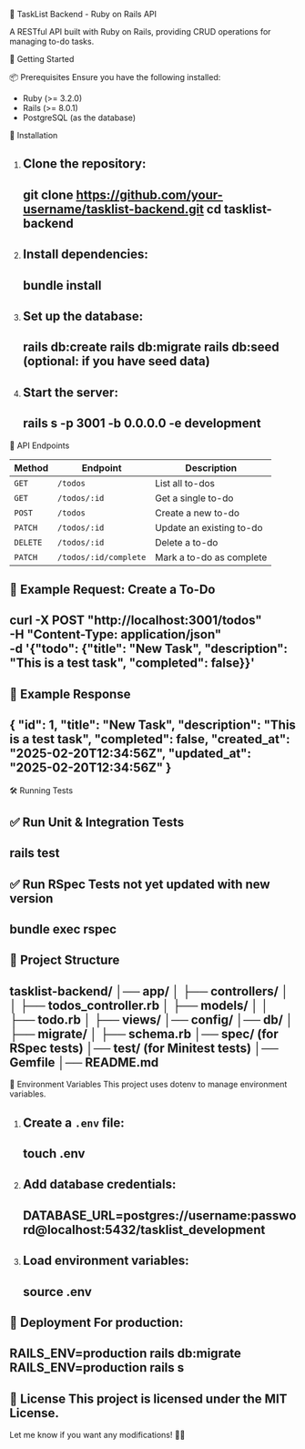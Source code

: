  📌 TaskList Backend - Ruby on Rails API

A RESTful API built with Ruby on Rails, providing CRUD operations for managing to-do tasks.

 🚀 Getting Started

 📦 Prerequisites
Ensure you have the following installed:
- Ruby (>= 3.2.0)
- Rails (>= 8.0.1)
- PostgreSQL (as the database)

 🔧 Installation
1. Clone the repository:
   ------------------------
   git clone https://github.com/your-username/tasklist-backend.git
   cd tasklist-backend
   ------------------------

2. Install dependencies:
   ------------------------
   bundle install
   ------------------------

3. Set up the database:
   ------------------------
   rails db:create
   rails db:migrate
   rails db:seed   (optional: if you have seed data)
   ------------------------

4. Start the server:
   ------------------------
   rails s -p 3001 -b 0.0.0.0 -e development
   ------------------------

 📌 API Endpoints

| Method | Endpoint              | Description                |
|--------|----------------------|----------------------------|
| `GET`  | `/todos`             | List all to-dos            |
| `GET`  | `/todos/:id`         | Get a single to-do         |
| `POST` | `/todos`             | Create a new to-do         |
| `PATCH` | `/todos/:id`        | Update an existing to-do   |
| `DELETE` | `/todos/:id`       | Delete a to-do             |
| `PATCH` | `/todos/:id/complete` | Mark a to-do as complete |

 📌 Example Request: Create a To-Do
------------------------
curl -X POST "http://localhost:3001/todos" \
     -H "Content-Type: application/json" \
     -d '{"todo": {"title": "New Task", "description": "This is a test task", "completed": false}}'
------------------------

 📌 Example Response
------------------------
{
  "id": 1,
  "title": "New Task",
  "description": "This is a test task",
  "completed": false,
  "created_at": "2025-02-20T12:34:56Z",
  "updated_at": "2025-02-20T12:34:56Z"
}
------------------------

 🛠 Running Tests

 ✅ Run Unit & Integration Tests
------------------------
rails test
------------------------

 ✅ Run RSpec Tests not yet updated with new version
------------------------
bundle exec rspec
------------------------

 📌 Project Structure
------------------------
tasklist-backend/
│── app/
│   ├── controllers/
│   │   ├── todos_controller.rb
│   ├── models/
│   │   ├── todo.rb
│   ├── views/
│── config/
│── db/
│   ├── migrate/
│   ├── schema.rb
│── spec/ (for RSpec tests)
│── test/ (for Minitest tests)
│── Gemfile
│── README.md
------------------------

 📌 Environment Variables
This project uses dotenv to manage environment variables.

1. Create a `.env` file:
   ------------------------
   touch .env
   ------------------------

2. Add database credentials:
   ------------------------
   DATABASE_URL=postgres://username:password@localhost:5432/tasklist_development
   ------------------------

3. Load environment variables:
   ------------------------
   source .env
   ------------------------

 🚀 Deployment
For production:
------------------------
RAILS_ENV=production rails db:migrate
RAILS_ENV=production rails s
------------------------

 📜 License
This project is licensed under the MIT License.
------------------------
Let me know if you want any modifications! 🚀🔥